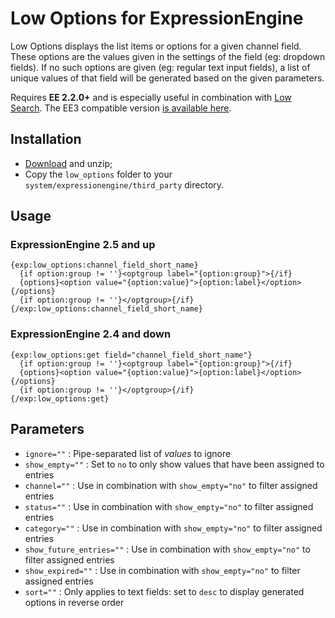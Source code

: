 # Low Options for ExpressionEngine

Low Options displays the list items or options for a given channel field. These options are the values given in the settings of the field (eg: dropdown fields). If no such options are given (eg: regular text input fields), a list of unique values of that field will be generated based on the given parameters.

Requires **EE 2.2.0+** and is especially useful in combination with [Low Search](http://gotolow/addons/low-search). The EE3 compatible version [is available here](https://github.com/low/low_list/tree/ee3).

## Installation

- [Download](https://github.com/low/low_options/archive/ee2.zip) and unzip;
- Copy the `low_options` folder to your `system/expressionengine/third_party` directory.

## Usage

### ExpressionEngine 2.5 and up

	{exp:low_options:channel_field_short_name}
	  {if option:group != ''}<optgroup label="{option:group}">{/if}
	  {options}<option value="{option:value}">{option:label}</option>{/options}
	  {if option:group != ''}</optgroup>{/if}
	{/exp:low_options:channel_field_short_name}

### ExpressionEngine 2.4 and down

	{exp:low_options:get field="channel_field_short_name"}
	  {if option:group != ''}<optgroup label="{option:group}">{/if}
	  {options}<option value="{option:value}">{option:label}</option>{/options}
	  {if option:group != ''}</optgroup>{/if}
	{/exp:low_options:get}

## Parameters

- `ignore=""` : Pipe-separated list of *values* to ignore
- `show_empty=""` : Set to `no` to only show values that have been assigned to entries
- `channel=""` : Use in combination with `show_empty="no"` to filter assigned entries
- `status=""` : Use in combination with `show_empty="no"` to filter assigned entries
- `category=""` : Use in combination with `show_empty="no"` to filter assigned entries
- `show_future_entries=""` : Use in combination with `show_empty="no"` to filter assigned entries
- `show_expired=""` : Use in combination with `show_empty="no"` to filter assigned entries
- `sort=""` : Only applies to text fields: set to `desc` to display generated options in reverse order